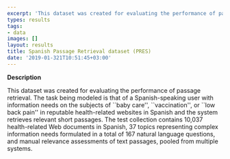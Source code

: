 ```yaml
---
excerpt: 'This dataset was created for evaluating the performance of passage retrieval'
types: results
tags:
- data
images: []
layout: results
title: Spanish Passage Retrieval dataset (PRES)
date: '2019-01-321T10:51:45+03:00'
---
```

<p><b>Description</b></p>
<p>
This dataset was created for evaluating the performance of passage retrieval. The task being modeled is that of a Spanish-speaking user with information needs on the subjects of ``baby care'', ``vaccination'', or ``low back pain'' in reputable health-related websites in Spanish and the system retrieves relevant short passages. 
The test collection contains 10,037 health-related Web documents in Spanish, 37 topics representing complex information needs formulated in a total of 167 natural language questions, and manual relevance assessments of text passages, pooled from multiple systems. 
</p>
<p>&nbsp;</p>
